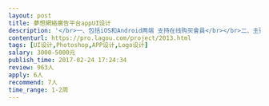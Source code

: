 ```yaml
---                
layout: post       
title: 夢想網絡廣告平台appUI设计           
description: '</br>一、包括iOS和Android两端 支持在线购买會員</br></br>二、主要功能点：</br></br>內容列表、消息通知与推送、登录注册（大概15个页面）</br></br>三、可参考产品：</br>http://home.gigahome.cn/</br></br>四、人员要求：</br>有ios和安卓ui設計經驗。</br>'     
contenturl: https://pro.lagou.com/project/2013.html      
tags: [UI设计,Photoshop,APP设计,Logo设计]            
salary: 3000-5000元          
publish_time: 2017-02-24 17:24:34         
review: 963人                   
apply: 6人                   
recommend: 7人                   
time_range: 1-2周              
---                 
```

